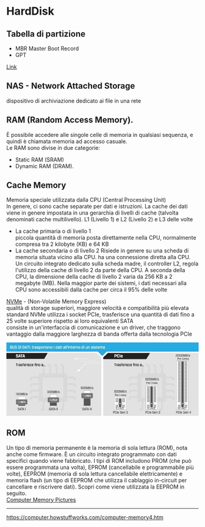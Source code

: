 # HardDisk
## Tabella di partizione
- MBR   Master Boot Record
- GPT  

[Link](https://hardisketerno.it/guida/hard-disk-esterno-mbr-o-gpt-quale-stile-di-partizione-e-meglio/)

## NAS - Network Attached Storage
dispositivo di archiviazione dedicato ai file in una rete

## RAM (Random Access Memory).  
È possibile accedere alle singole celle di memoria in qualsiasi sequenza, e quindi è chiamata memoria ad accesso casuale.  
Le RAM sono divise in due categorie:  
- Static RAM (SRAM)  
- Dynamic RAM (DRAM). 

## Cache Memory  
Memoria speciale utilizzata dalla CPU (Central Processing Unit)  
In genere, ci sono cache separate per dati e istruzioni. La cache dei dati viene in genere impostata in una gerarchia di livelli di cache (talvolta denominati cache multilivello). L1 (Livello 1) e L2 (Livello 2) e L3 delle volte  
- La cache primaria o di livello 1  
    piccola quantità di memoria posta direttamente nella CPU, normalmente compresa tra 2 kilobyte (KB) e 64 KB
- La cache secondaria o di livello 2
    Risiede in genere su una scheda di memoria situata vicino alla CPU. 
    ha una connessione diretta alla CPU. Un circuito integrato dedicato sulla scheda madre, il controller L2, regola l'utilizzo della cache di livello 2 da parte della CPU. A seconda della CPU, la dimensione della cache di livello 2 varia da 256 KB a 2 megabyte (MB). Nella maggior parte dei sistemi, i dati necessari alla CPU sono accessibili dalla cache per circa il 95% delle volte

[NVMe](https://www.kingston.com/it/ssd/what-is-nvme-ssd-technology) - (Non-Volatile Memory Express)  
qualità di storage superiori, maggiore velocità e compatibilità più elevata  
standard NVMe utilizza i socket PCIe, trasferisce una quantità di dati fino a 25 volte superiore rispetto ai loro equivalenti SATA  
consiste in un'interfaccia di comunicazione e un driver, che traggono vantaggio dalla maggiore larghezza di banda offerta dalla tecnologia PCIe

![Alt text](./asset/SATA%20vs%20PCIe.jpg)


## ROM
Un tipo di memoria permanente è la memoria di sola lettura (ROM), nota anche come firmware. È un circuito integrato programmato con dati specifici quando viene fabbricato. I tipi di ROM includono PROM (che può essere programmata una volta), EPROM (cancellabile e programmabile più volte), EEPROM (memoria di sola lettura cancellabile elettricamente) e memoria flash (un tipo di EEPROM che utilizza il cablaggio in-circuit per cancellare e riscrivere dati). Scopri come viene utilizzata la EEPROM in seguito.  
[Computer Memory Pictures](https://computer.howstuffworks.com/computer-memory-pictures.htm)

---
https://computer.howstuffworks.com/computer-memory4.htm